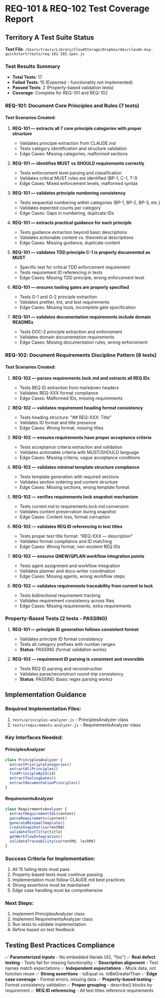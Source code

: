 # REQ-101 & REQ-102 Test Coverage Report

## Territory A Test Suite Status

**Test File**: `/Users/travis/Library/CloudStorage/Dropbox/dev/claude-mcp-quickstart/tests/req-101-102.spec.js`

### Test Results Summary
- **Total Tests**: 17
- **Failed Tests**: 15 (Expected - functionality not implemented)
- **Passed Tests**: 2 (Property-based validation tests)
- **Coverage**: Complete for REQ-101 and REQ-102

### REQ-101: Document Core Principles and Rules (7 tests)

#### Test Scenarios Created:

1. **REQ-101 — extracts all 7 core principle categories with proper structure**
   - Validates principle extraction from CLAUDE.md
   - Tests category identification and structure validation
   - Edge Cases: Missing categories, malformed sections

2. **REQ-101 — identifies MUST vs SHOULD requirements correctly**
   - Tests enforcement level parsing and classification
   - Validates critical MUST rules are identified (BP-1, C-1, T-1)
   - Edge Cases: Mixed enforcement levels, malformed syntax

3. **REQ-101 — validates principle numbering consistency**
   - Tests sequential numbering within categories (BP-1, BP-2, BP-3, etc.)
   - Validates expected counts per category
   - Edge Cases: Gaps in numbering, duplicate IDs

4. **REQ-101 — extracts practical guidance for each principle**
   - Tests guidance extraction beyond basic descriptions
   - Validates actionable content vs. theoretical descriptions
   - Edge Cases: Missing guidance, duplicate content

5. **REQ-101 — validates TDD principle C-1 is properly documented as MUST**
   - Specific test for critical TDD enforcement requirement
   - Tests requirement ID referencing in tests
   - Edge Cases: Missing TDD principle, wrong enforcement level

6. **REQ-101 — ensures tooling gates are properly specified**
   - Tests G-1 and G-2 principle extraction
   - Validates prettier, lint, and test requirements
   - Edge Cases: Missing tools, incomplete gate specification

7. **REQ-101 — validates documentation requirements include domain READMEs**
   - Tests DOC-2 principle extraction and enforcement
   - Validates domain documentation requirements
   - Edge Cases: Missing documentation rules, wrong enforcement

### REQ-102: Document Requirements Discipline Pattern (8 tests)

#### Test Scenarios Created:

1. **REQ-102 — parses requirements.lock.md and extracts all REQ IDs**
   - Tests REQ ID extraction from markdown headers
   - Validates REQ-XXX format compliance
   - Edge Cases: Malformed IDs, missing requirements

2. **REQ-102 — validates requirement heading format consistency**
   - Tests heading structure: "## REQ-XXX: Title"
   - Validates ID format and title presence
   - Edge Cases: Wrong format, missing titles

3. **REQ-102 — ensures requirements have proper acceptance criteria**
   - Tests acceptance criteria extraction and validation
   - Validates actionable criteria with MUST/SHOULD language
   - Edge Cases: Missing criteria, vague acceptance conditions

4. **REQ-102 — validates minimal template structure compliance**
   - Tests template generation with required sections
   - Validates section ordering and content structure
   - Edge Cases: Missing sections, wrong template format

5. **REQ-102 — verifies requirements lock snapshot mechanism**
   - Tests current.md to requirements.lock.md conversion
   - Validates content preservation during snapshot
   - Edge Cases: Content loss, format corruption

6. **REQ-102 — validates REQ ID referencing in test titles**
   - Tests proper test title format: "REQ-XXX — description"
   - Validates format compliance and ID matching
   - Edge Cases: Wrong format, non-existent REQ IDs

7. **REQ-102 — ensures QNEW/QPLAN workflow integration points**
   - Tests agent assignment and workflow integration
   - Validates planner and docs-writer coordination
   - Edge Cases: Missing agents, wrong workflow steps

8. **REQ-102 — validates requirements traceability from current to lock**
   - Tests bidirectional requirement tracking
   - Validates requirement consistency across files
   - Edge Cases: Missing requirements, extra requirements

### Property-Based Tests (2 tests - PASSING)

1. **REQ-101 — principle ID generation follows consistent format**
   - Validates principle ID format consistency
   - Tests all category prefixes with number ranges
   - **Status**: PASSING (format validation works)

2. **REQ-102 — requirement ID parsing is consistent and reversible**
   - Tests REQ ID parsing and reconstruction
   - Validates parse/reconstruct round-trip consistency
   - **Status**: PASSING (basic regex parsing works)

## Implementation Guidance

### Required Implementation Files:
1. `tests/principles-analyzer.js` - PrinciplesAnalyzer class
2. `tests/requirements-analyzer.js` - RequirementsAnalyzer class

### Key Interfaces Needed:

#### PrinciplesAnalyzer
```javascript
class PrinciplesAnalyzer {
  extractPrincipleCategories()
  extractAllPrinciples()
  findPrincipleById(id)
  extractToolingGates()
  extractDocumentationPrinciples()
}
```

#### RequirementsAnalyzer
```javascript
class RequirementsAnalyzer {
  extractRequirementIds(content)
  parseRequirements(content)
  generateMinimalTemplate()
  createSnapshot(currentMd)
  validateTestTitle(title)
  getWorkflowIntegration()
  validateTraceability(currentMd, lockMd)
}
```

### Success Criteria for Implementation:
1. All 15 failing tests must pass
2. Property-based tests must continue passing
3. Implementation must follow CLAUDE.md best practices
4. Strong assertions must be maintained
5. Edge case handling must be comprehensive

### Next Steps:
1. Implement PrinciplesAnalyzer class
2. Implement RequirementsAnalyzer class
3. Run tests to validate implementation
4. Refine based on test feedback

## Testing Best Practices Compliance

✅ **Parameterized inputs** - No embedded literals (42, "foo")
✅ **Real defect testing** - Tests fail for missing functionality
✅ **Description alignment** - Test names match expectations
✅ **Independent expectations** - Mock data, not function reuse
✅ **Strong assertions** - toEqual vs. toBeGreaterThan
✅ **Edge case coverage** - Format errors, missing data
✅ **Property-based testing** - Format consistency validation
✅ **Proper grouping** - describe() blocks by requirement
✅ **REQ ID referencing** - All test titles reference requirements